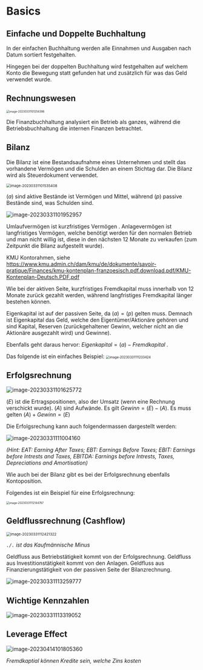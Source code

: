 # Basics

## Einfache und Doppelte Buchhaltung

In der einfachen Buchhaltung werden alle Einnahmen und Ausgaben nach Datum sortiert festgehalten. 

Hingegen bei der doppelten Buchhaltung wird festgehalten auf welchem Konto die Bewegung statt gefunden hat und zusätzlich für was das Geld verwendet wurde.

## Rechnungswesen

<img src="res/Basics/image-20230331101254386.png" alt="image-20230331101254386" style="zoom:50%;" />

Die Finanzbuchhaltung analysiert ein Betrieb als ganzes, während die Betriebsbuchhaltung die internen Finanzen betrachtet.

## Bilanz

Die Bilanz ist eine Bestandsaufnahme eines Unternehmen und stellt das vorhandene Vermögen und die Schulden an einem Stichtag dar. Die Bilanz wird als Steuerdokument verwendet.

<img src="res/Basics/image-20230331101535408.png" alt="image-20230331101535408" style="zoom:67%;" />

$(a)$ sind aktive Bestände ist Vermögen und Mittel, während $(p)$ passive Bestände sind, was Schulden sind.

![image-20230331101952957](res/Basics/image-20230331101952957.png)

Umlaufvermögen ist kurzfristiges Vermögen . Anlagevermögen ist langfristiges Vermögen, welche benötigt werden für den normalen Betrieb und man nicht willig ist, diese in den nächsten 12 Monate zu verkaufen (zum Zeitpunkt die Bilanz aufgestellt wurde).

KMU Kontorahmen, siehe https://www.kmu.admin.ch/dam/kmu/de/dokumente/savoir-pratique/Finances/kmu-kontenplan-franzoesisch.pdf.download.pdf/KMU-Kontenplan-Deutsch.PDF.pdf

Wie bei der aktiven Seite, kurzfristiges Fremdkapital muss innerhalb von 12 Monate zurück gezahlt werden, während langfristiges Fremdkapital länger bestehen können. 

Eigenkapital ist auf der passiven Seite, da $(a)=(p)$ gelten muss. Demnach ist Eigenkapital das Geld, welche den Eigentümer/Aktionäre gehören und sind Kapital, Reserven (zurückgehaltener Gewinn, welcher nicht an die Aktionäre ausgezahlt wird) und Gewinne).

Ebenfalls geht daraus hervor: $Eigenkapital = (a) - Fremdkapital$ .

Das folgende ist ein einfaches Beispiel:
<img src="res/Basics/image-20230331111233424.png" alt="image-20230331111233424" style="zoom:60%;" />

## Erfolgsrechnung

![image-20230331101625772](res/Basics/image-20230331101625772.png)

$(E)$ ist die Ertragspositionen, also der Umsatz (wenn eine Rechnung verschickt wurde). $(A)$ sind Aufwände. Es gilt $Gewinn=(E)-(A)$. Es muss gelten $(A) + Gewinn = (E)$

Die Erfolgsrechung kann auch folgendermassen dargestellt werden:

![image-20230331111004160](res/Basics/image-20230331111004160.png)

*(Hint: EAT: Earning After Taxes; EBT: Earnings Before Taxes; EBIT: Earnings before Intrests and Taxes, EBITDA: Earnings before Intrests, Taxes, Depreciations and Amortisation)*

Wie auch bei der Bilanz gibt es bei der Erfolgsrechnung ebenfalls Kontoposition.

Folgendes ist ein Beispiel für eine Erfolgsrechnung:

<img src="res/Basics/image-20230331112144767.png" alt="image-20230331112144767" style="zoom:50%;" />

## Geldflussrechnung (Cashflow)

<img src="res/Basics/image-20230331112421322.png" alt="image-20230331112421322" style="zoom:67%;" />

*`./.` ist das Kaufmännische Minus* 

Geldfluss aus Betriebstätigkeit kommt von der Erfolgsrechnung. Geldfluss aus Investitionstätigkeit kommt von den Anlagen. Geldfluss aus Finanzierungstätigkeit von der passiven Seite der Bilanzrechnung.

![image-20230331113259777](res/Basics/image-20230331113259777.png)

## Wichtige Kennzahlen

![image-20230331113319052](res/Basics/image-20230331113319052.png)

## Leverage Effect

![image-20230414101805360](res/Basics/image-20230414101805360.png)

*Fremdkaptial können Kredite sein, welche Zins kosten*